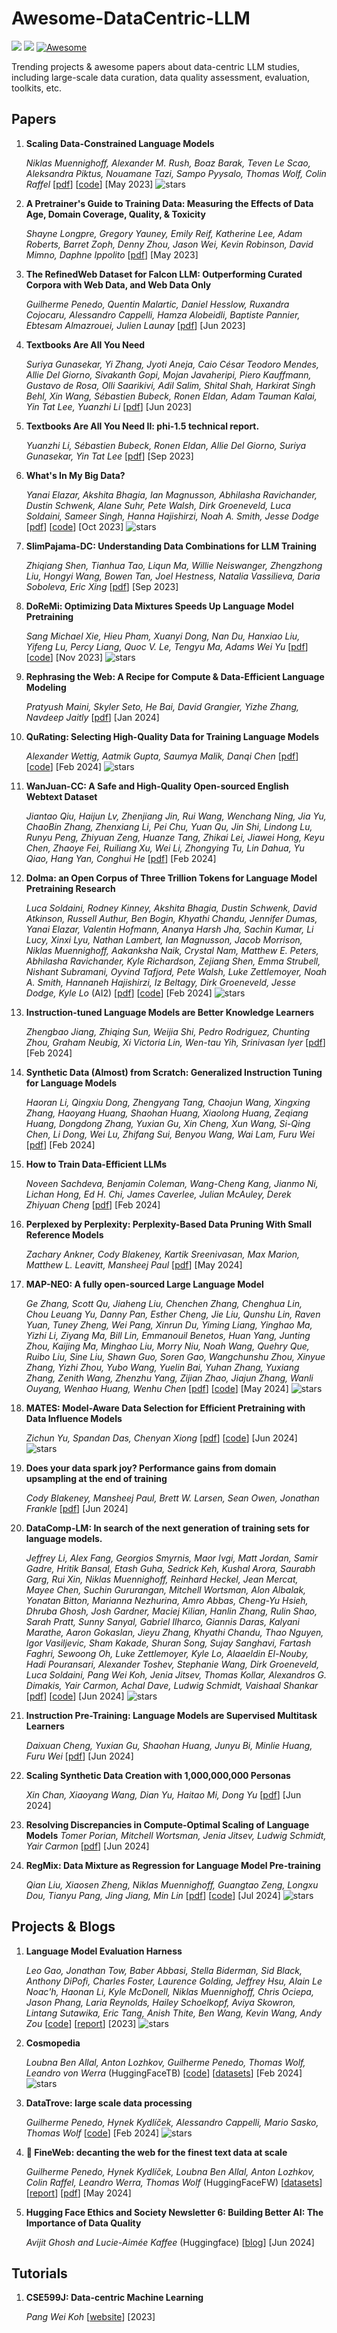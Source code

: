# Awesome-DataCentric-LLM
![](https://img.shields.io/github/last-commit/koalazf99/Awesome-DataCentric-LLM?color=green)
![](https://img.shields.io/badge/PRs-Welcome-red)
[![Awesome](https://awesome.re/badge.svg)](https://awesome.re)

Trending projects & awesome papers about data-centric LLM studies, including large-scale data curation, data quality assessment, evaluation, toolkits, etc.

## Papers
1. **Scaling Data-Constrained Language Models**

   *Niklas Muennighoff, Alexander M. Rush, Boaz Barak, Teven Le Scao, Aleksandra Piktus, Nouamane Tazi, Sampo Pyysalo, Thomas Wolf, Colin Raffel* [[pdf](https://arxiv.org/abs/2305.16264)] [[code](https://github.com/mlfoundations/scaling)] [May 2023] ![stars](https://img.shields.io/github/stars/mlfoundations/scaling)

1. **A Pretrainer's Guide to Training Data: Measuring the Effects of Data Age, Domain Coverage, Quality, & Toxicity**

    *Shayne Longpre, Gregory Yauney, Emily Reif, Katherine Lee, Adam Roberts, Barret Zoph, Denny Zhou, Jason Wei, Kevin Robinson, David Mimno, Daphne Ippolito* [[pdf](https://arxiv.org/abs/2305.13169)] [May 2023]

1. **The RefinedWeb Dataset for Falcon LLM: Outperforming Curated Corpora with Web Data, and Web Data Only**

    *Guilherme Penedo, Quentin Malartic, Daniel Hesslow, Ruxandra Cojocaru, Alessandro Cappelli, Hamza Alobeidli, Baptiste Pannier, Ebtesam Almazrouei, Julien Launay* [[pdf](https://arxiv.org/abs/2306.01116)] [Jun 2023]

1. **Textbooks Are All You Need**

    *Suriya Gunasekar, Yi Zhang, Jyoti Aneja, Caio César Teodoro Mendes, Allie Del Giorno, Sivakanth Gopi, Mojan Javaheripi, Piero Kauffmann, Gustavo de Rosa, Olli Saarikivi, Adil Salim, Shital Shah, Harkirat Singh Behl, Xin Wang, Sébastien Bubeck, Ronen Eldan, Adam Tauman Kalai, Yin Tat Lee, Yuanzhi Li* [[pdf](https://arxiv.org/abs/2306.11644)] [Jun 2023]

1. **Textbooks Are All You Need II: phi-1.5 technical report.**

    *Yuanzhi Li, Sébastien Bubeck, Ronen Eldan, Allie Del Giorno, Suriya Gunasekar, Yin Tat Lee* [[pdf](https://arxiv.org/abs/2309.05463)] [Sep 2023]

1. **What's In My Big Data?**

    *Yanai Elazar, Akshita Bhagia, Ian Magnusson, Abhilasha Ravichander, Dustin Schwenk, Alane Suhr, Pete Walsh, Dirk Groeneveld, Luca Soldaini, Sameer Singh, Hanna Hajishirzi, Noah A. Smith, Jesse Dodge* [[pdf](https://arxiv.org/abs/2310.20707)] [[code](https://github.com/allenai/wimbd)] [Oct 2023] ![stars](https://img.shields.io/github/stars/sangmichaelxie/doremi)

1. **SlimPajama-DC: Understanding Data Combinations for LLM Training**

    *Zhiqiang Shen, Tianhua Tao, Liqun Ma, Willie Neiswanger, Zhengzhong Liu, Hongyi Wang, Bowen Tan, Joel Hestness, Natalia Vassilieva, Daria Soboleva, Eric Xing* [[pdf](https://arxiv.org/abs/2309.10818)] [Sep 2023]

1. **DoReMi: Optimizing Data Mixtures Speeds Up Language Model Pretraining**

    *Sang Michael Xie, Hieu Pham, Xuanyi Dong, Nan Du, Hanxiao Liu, Yifeng Lu, Percy Liang, Quoc V. Le, Tengyu Ma, Adams Wei Yu* [[pdf](https://arxiv.org/abs/2305.10429)] [[code](https://github.com/sangmichaelxie/doremi)] [Nov 2023] ![stars](https://img.shields.io/github/stars/sangmichaelxie/doremi)

1. **Rephrasing the Web: A Recipe for Compute & Data-Efficient Language Modeling**

    *Pratyush Maini, Skyler Seto, He Bai, David Grangier, Yizhe Zhang, Navdeep Jaitly* [[pdf](https://arxiv.org/abs/2401.16380)] [Jan 2024]

1. **QuRating: Selecting High-Quality Data for Training Language Models**

    *Alexander Wettig, Aatmik Gupta, Saumya Malik, Danqi Chen* [[pdf](https://arxiv.org/abs/2402.09739)] [[code](https://github.com/princeton-nlp/QuRating)] [Feb 2024] ![stars](https://img.shields.io/github/stars/princeton-nlp/QuRating)

1. **WanJuan-CC: A Safe and High-Quality Open-sourced English Webtext Dataset**

    *Jiantao Qiu, Haijun Lv, Zhenjiang Jin, Rui Wang, Wenchang Ning, Jia Yu, ChaoBin Zhang, Zhenxiang Li, Pei Chu, Yuan Qu, Jin Shi, Lindong Lu, Runyu Peng, Zhiyuan Zeng, Huanze Tang, Zhikai Lei, Jiawei Hong, Keyu Chen, Zhaoye Fei, Ruiliang Xu, Wei Li, Zhongying Tu, Lin Dahua, Yu Qiao, Hang Yan, Conghui He* [[pdf](https://arxiv.org/abs/2402.19282)] [Feb 2024]

1. **Dolma: an Open Corpus of Three Trillion Tokens for Language Model Pretraining Research**

    *Luca Soldaini, Rodney Kinney, Akshita Bhagia, Dustin Schwenk, David Atkinson, Russell Authur, Ben Bogin, Khyathi Chandu, Jennifer Dumas, Yanai Elazar, Valentin Hofmann, Ananya Harsh Jha, Sachin Kumar, Li Lucy, Xinxi Lyu, Nathan Lambert, Ian Magnusson, Jacob Morrison, Niklas Muennighoff, Aakanksha Naik, Crystal Nam, Matthew E. Peters, Abhilasha Ravichander, Kyle Richardson, Zejiang Shen, Emma Strubell, Nishant Subramani, Oyvind Tafjord, Pete Walsh, Luke Zettlemoyer, Noah A. Smith, Hannaneh Hajishirzi, Iz Beltagy, Dirk Groeneveld, Jesse Dodge, Kyle Lo* (AI2) [[pdf](https://arxiv.org/abs/2402.00159)] [[code](https://github.com/allenai/dolma)] [Feb 2024] ![stars](https://img.shields.io/github/stars/allenai/dolma)

1. **Instruction-tuned Language Models are Better Knowledge Learners**

    *Zhengbao Jiang, Zhiqing Sun, Weijia Shi, Pedro Rodriguez, Chunting Zhou, Graham Neubig, Xi Victoria Lin, Wen-tau Yih, Srinivasan Iyer* [[pdf](https://arxiv.org/abs/2402.12847)] [Feb 2024]

1. **Synthetic Data (Almost) from Scratch: Generalized Instruction Tuning for Language Models**
    
    *Haoran Li, Qingxiu Dong, Zhengyang Tang, Chaojun Wang, Xingxing Zhang, Haoyang Huang, Shaohan Huang, Xiaolong Huang, Zeqiang Huang, Dongdong Zhang, Yuxian Gu, Xin Cheng, Xun Wang, Si-Qing Chen, Li Dong, Wei Lu, Zhifang Sui, Benyou Wang, Wai Lam, Furu Wei* [[pdf](https://arxiv.org/pdf/2402.13064)] [Feb 2024]

1. **How to Train Data-Efficient LLMs**

    *Noveen Sachdeva, Benjamin Coleman, Wang-Cheng Kang, Jianmo Ni, Lichan Hong, Ed H. Chi, James Caverlee, Julian McAuley, Derek Zhiyuan Cheng* [[pdf](https://arxiv.org/abs/2402.09668)] [Feb 2024]

1. **Perplexed by Perplexity: Perplexity-Based Data Pruning With Small Reference Models**

    *Zachary Ankner, Cody Blakeney, Kartik Sreenivasan, Max Marion, Matthew L. Leavitt, Mansheej Paul* [[pdf](https://arxiv.org/abs/2405.20541)] [May 2024]

1. **MAP-NEO: A fully open-sourced Large Language Model**

    *Ge Zhang, Scott Qu, Jiaheng Liu, Chenchen Zhang, Chenghua Lin, Chou Leuang Yu, Danny Pan, Esther Cheng, Jie Liu, Qunshu Lin, Raven Yuan, Tuney Zheng, Wei Pang, Xinrun Du, Yiming Liang, Yinghao Ma, Yizhi Li, Ziyang Ma, Bill Lin, Emmanouil Benetos, Huan Yang, Junting Zhou, Kaijing Ma, Minghao Liu, Morry Niu, Noah Wang, Quehry Que, Ruibo Liu, Sine Liu, Shawn Guo, Soren Gao, Wangchunshu Zhou, Xinyue Zhang, Yizhi Zhou, Yubo Wang, Yuelin Bai, Yuhan Zhang, Yuxiang Zhang, Zenith Wang, Zhenzhu Yang, Zijian Zhao, Jiajun Zhang, Wanli Ouyang, Wenhao Huang, Wenhu Chen* [[pdf](https://arxiv.org/abs/2405.19327)] [[code](https://github.com/multimodal-art-projection/MAP-NEO)] [May 2024] ![stars](https://img.shields.io/github/stars/multimodal-art-projection/MAP-NEO)

1. **MATES: Model-Aware Data Selection for Efficient Pretraining with Data Influence Models**

    *Zichun Yu, Spandan Das, Chenyan Xiong* [[pdf](https://arxiv.org/abs/2406.06046)] [[code](https://github.com/cxcscmu/MATES)] [Jun 2024] ![stars](https://img.shields.io/github/stars/cxcscmu/MATES)

1. **Does your data spark joy? Performance gains from domain upsampling at the end of training**

    *Cody Blakeney, Mansheej Paul, Brett W. Larsen, Sean Owen, Jonathan Frankle* [[pdf](https://arxiv.org/pdf/2406.03476)] [Jun 2024]

1. **DataComp-LM: In search of the next generation of training sets for language models.**
    
    *Jeffrey Li, Alex Fang, Georgios Smyrnis, Maor Ivgi, Matt Jordan, Samir Gadre, Hritik Bansal, Etash Guha, Sedrick Keh, Kushal Arora, Saurabh Garg, Rui Xin, Niklas Muennighoff, Reinhard Heckel, Jean Mercat, Mayee Chen, Suchin Gururangan, Mitchell Wortsman, Alon Albalak, Yonatan Bitton, Marianna Nezhurina, Amro Abbas, Cheng-Yu Hsieh, Dhruba Ghosh, Josh Gardner, Maciej Kilian, Hanlin Zhang, Rulin Shao, Sarah Pratt, Sunny Sanyal, Gabriel Ilharco, Giannis Daras, Kalyani Marathe, Aaron Gokaslan, Jieyu Zhang, Khyathi Chandu, Thao Nguyen, Igor Vasiljevic, Sham Kakade, Shuran Song, Sujay Sanghavi, Fartash Faghri, Sewoong Oh, Luke Zettlemoyer, Kyle Lo, Alaaeldin El-Nouby, Hadi Pouransari, Alexander Toshev, Stephanie Wang, Dirk Groeneveld, Luca Soldaini, Pang Wei Koh, Jenia Jitsev, Thomas Kollar, Alexandros G. Dimakis, Yair Carmon, Achal Dave, Ludwig Schmidt, Vaishaal Shankar* [[pdf](https://arxiv.org/abs/2406.11794v1)] [[code](https://github.com/mlfoundations/dclm)] [Jun 2024] ![stars](https://img.shields.io/github/stars/mlfoundations/dclm)

1. **Instruction Pre-Training: Language Models are Supervised Multitask Learners**

    *Daixuan Cheng, Yuxian Gu, Shaohan Huang, Junyu Bi, Minlie Huang, Furu Wei* [[pdf](https://arxiv.org/abs/2406.14491)] [Jun 2024]

1. **Scaling Synthetic Data Creation with 1,000,000,000 Personas**

    *Xin Chan, Xiaoyang Wang, Dian Yu, Haitao Mi, Dong Yu* [[pdf](https://arxiv.org/pdf/2406.20094v1)] [Jun 2024]

1. **Resolving Discrepancies in Compute-Optimal Scaling of Language Models**
    *Tomer Porian, Mitchell Wortsman, Jenia Jitsev, Ludwig Schmidt, Yair Carmon* [[pdf](https://arxiv.org/abs/2406.19146)] [Jun 2024]

1. **RegMix: Data Mixture as Regression for Language Model Pre-training**

    *Qian Liu, Xiaosen Zheng, Niklas Muennighoff, Guangtao Zeng, Longxu Dou, Tianyu Pang, Jing Jiang, Min Lin* [[pdf](https://arxiv.org/abs/2407.01492)] [[code](https://github.com/sail-sg/regmix)] [Jul 2024] ![stars](https://img.shields.io/github/stars/sail-sg/regmix)

## Projects & Blogs
1. **Language Model Evaluation Harness**

    *Leo Gao, Jonathan Tow, Baber Abbasi, Stella Biderman, Sid Black, Anthony DiPofi, Charles Foster, Laurence Golding, Jeffrey Hsu, Alain Le Noac'h, Haonan Li, Kyle McDonell, Niklas Muennighoff, Chris Ociepa, Jason Phang, Laria Reynolds, Hailey Schoelkopf, Aviya Skowron, Lintang Sutawika, Eric Tang, Anish Thite, Ben Wang, Kevin Wang, Andy Zou* [[code](https://github.com/EleutherAI/lm-evaluation-harness)] [[report](https://arxiv.org/pdf/2405.14782)] [2023] ![stars](https://img.shields.io/github/stars/EleutherAI/lm-evaluation-harness)

1. **Cosmopedia** 

    *Loubna Ben Allal, Anton Lozhkov, Guilherme Penedo, Thomas Wolf, Leandro von Werra* (HuggingFaceTB) [[code](https://github.com/huggingface/cosmopedia)] [[datasets](https://huggingface.co/datasets/HuggingFaceTB/cosmopedia)] [Feb 2024] ![stars](https://img.shields.io/github/stars/huggingface/cosmopedia)

1. **DataTrove: large scale data processing**

    *Guilherme Penedo, Hynek Kydlíček, Alessandro Cappelli, Mario Sasko, Thomas Wolf* [[code](https://github.com/huggingface/datatrove)] [Feb 2024] ![stars](https://img.shields.io/github/stars/huggingface/datatrove)

1. **🍷 FineWeb: decanting the web for the finest text data at scale**

    *Guilherme Penedo, Hynek Kydlíček, Loubna Ben Allal, Anton Lozhkov, Colin Raffel, Leandro Werra, Thomas Wolf* (HuggingFaceFW) [[datasets](https://huggingface.co/collections/HuggingFaceFW/fineweb-datasets-662458592d61edba3d2f245d)] [[report](https://huggingface.co/spaces/HuggingFaceFW/blogpost-fineweb-v1)] [[pdf](https://arxiv.org/abs/2406.17557)] [May 2024]

1. **Hugging Face Ethics and Society Newsletter 6: Building Better AI: The Importance of Data Quality**

    *Avijit Ghosh and Lucie-Aimée Kaffee* (Huggingface) [[blog](https://huggingface.co/blog/ethics-soc-6)] [Jun 2024]

## Tutorials

1. **CSE599J: Data-centric Machine Learning**

    *Pang Wei Koh* [[website](https://koh.pw/cse599j/)] [2023]
